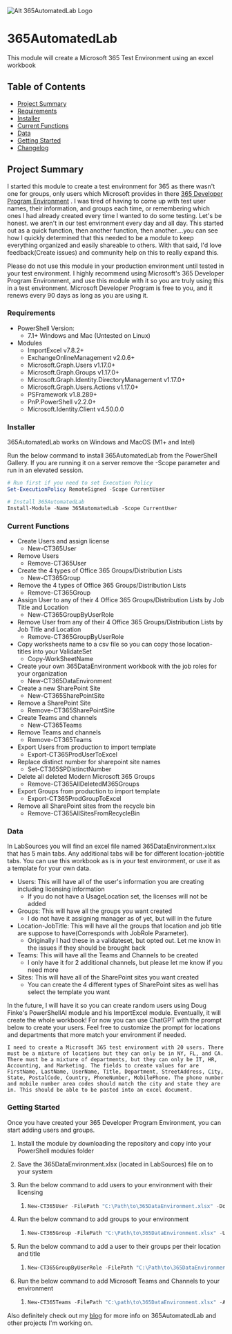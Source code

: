 ![Alt 365AutomatedLab Logo](https://github.com/DevClate/365AutomatedLab/blob/main/Static/365automatedlab.png?raw=true)

# 365AutomatedLab

This module will create a Microsoft 365 Test Environment using an excel workbook

## Table of Contents

- [Project Summary](#project-summary)
- [Requirements](#requirements)
- [Installer](#installer)
- [Current Functions](#current-functions)
- [Data](#data)
- [Getting Started](#getting-started)
- [Changelog](https://github.com/DevClate/365AutomatedLab/blob/main/CHANGELOG.md)

## Project Summary

I started this module to create a test environment for 365 as there wasn't one for groups, only users which Microsoft provides in there [365 Developer Program Environment](https://developer.microsoft.com/en-us/microsoft-365/dev-program) . I was tired of having to come up with test user names, their information, and groups each time, or remembering which ones I had already created every time I wanted to do some testing. Let's be honest. we aren't in our test environment every day and all day. This started out as a quick function, then another function, then another....you can see how I quickly determined that this needed to be a module to keep everything organized and easily shareable to others. With that said, I'd love feedback(Create issues) and community help on this to really expand this.

Please do not use this module in your production environment until tested in your test environment. I highly recommend using Microsoft's 365 Developer Program Environment, and use this module with it so you are truly using this in a test environment. Microsoft Developer Program is free to you, and it renews every 90 days as long as you are using it.

### Requirements

- PowerShell Version:
  - 7.1+ Windows and Mac (Untested on Linux)
- Modules
  - ImportExcel v7.8.2+
  - ExchangeOnlineManagement v2.0.6+
  - Microsoft.Graph.Users v1.17.0+
  - Microsoft.Graph.Groups v1.17.0+
  - Microsoft.Graph.Identity.DirectoryManagement v1.17.0+
  - Microsoft.Graph.Users.Actions v1.17.0+
  - PSFramework v1.8.289+
  - PnP.PowerShell v2.2.0+
  - Microsoft.Identity.Client v4.50.0.0

### Installer

365AutomatedLab works on Windows and MacOS (M1+ and Intel)

Run the below command to install 365AutomatedLab from the PowerShell Gallery. If you are running it on a server remove the -Scope parameter and run in an elevated session.

```PowerShell
# Run first if you need to set Execution Policy
Set-ExecutionPolicy RemoteSigned -Scope CurrentUser

# Install 365AutomatedLab
Install-Module -Name 365AutomatedLab -Scope CurrentUser
```

### Current Functions

- Create Users and assign license
  - New-CT365User
- Remove Users
  - Remove-CT365User
- Create the 4 types of Office 365 Groups/Distribution Lists
  - New-CT365Group
- Remove the 4 types of Office 365 Groups/Distribution Lists
  - Remove-CT365Group
- Assign User to any of their 4 Office 365 Groups/Distribution Lists by Job Title and Location
  - New-CT365GroupByUserRole
- Remove User from any of their 4 Office 365 Groups/Distribution Lists by Job Title and Location
  - Remove-CT365GroupByUserRole
- Copy worksheets name to a csv file so you can copy those location-titles into your ValidateSet
  - Copy-WorkSheetName
- Create your own 365DataEnvironment workbook with the job roles for your organization
  - New-CT365DataEnvironment
- Create a new SharePoint Site
  - New-CT365SharePointSite
- Remove a SharePoint Site
  - Remove-CT365SharePointSite
- Create Teams and channels
  - New-CT365Teams
- Remove Teams and channels
  - Remove-CT365Teams
- Export Users from production to import template
  - Export-CT365ProdUserToExcel
- Replace distinct number for sharepoint site names
  - Set-CT365SPDistinctNumber
- Delete all deleted Modern Microsoft 365 Groups
  - Remove-CT365AllDeletedM365Groups
- Export Groups from production to import template
  - Export-CT365ProdGroupToExcel
- Remove all SharePoint sites from the recycle bin
  - Remove-CT365AllSitesFromRecycleBin

### Data

In LabSources you will find an excel file named 365DataEnvironment.xlsx that has 5 main tabs. Any additional tabs will be for different location-jobtitle tabs. You can use this workbook as is in your test environment, or use it as a template for your own data.

- Users: This will have all of the user's information you are creating including licensing information
  - If you do not have a UsageLocation set, the licenses will not be added
- Groups: This will have all the groups you want created
  - I do not have it assigning manager as of yet, but will in the future
- Location-JobTitle: This will have all the groups that location and job title are suppose to have(Corresponds with JobRole Parameter).
  - Originally I had these in a validateset, but opted out. Let me know in the issues if they should be brought back
- Teams: This will have all the Teams and Channels to be created
  - I only have it for 2 additional channels, but please let me know if you need more
- Sites: This will have all of the SharePoint sites you want created
  - You can create the 4 different types of SharePoint sites as well has select the template you want

In the future, I will have it so you can create random users using Doug Finke's PowerShellAI module and his ImportExcel module. Eventually, it will create the whole workbook! For now you can use ChatGPT with the prompt below to create your users. Feel free to customize the prompt for locations and departments that more match your environment if needed.

```
I need to create a Microsoft 365 test environment with 20 users. There must be a mixture of locations but they can only be in NY, FL, and CA. There must be a mixture of departments, but they can only be IT, HR, Accounting, and Marketing. The fields to create values for are FirstName, LastName, UserName, Title, Department, StreetAddress, City, State, PostalCode, Country, PhoneNumber, MobilePhone. The phone number and mobile number area codes should match the city and state they are in. This should be able to be pasted into an excel document.
```

### Getting Started

Once you have created your 365 Developer Program Environment, you can start adding users and groups.

1. Install the module by downloading the repository and copy into your PowerShell modules folder
2. Save the 365DataEnvironment.xlsx (located in LabSources) file on to your system
3. Run the below command to add users to your environment with their licensing

   1. ```powershell
      New-CT365User -FilePath "C:\Path\to\365DataEnvironment.xlsx" -Domain "yourdomain.onmicrosoft.com"
      ```
4. Run the below command to add groups to your environment

   1. ```powershell
      New-CT365Group -FilePath "C:\Path\to\365DataEnvironment.xlsx" -UserPrincialName "user@yourdomain.onmicrosoft.com" -Domain "yourdomain.onmicrosoft.com"
      ```
5. Run the below command to add a user to their groups per their location and title

   1. ```powershell
      New-CT365GroupByUserRole -FilePath "C:\Path\to\365DataEnvironment.xlsx" -UserEmail "jdoe@yourdomain.onmicrosoft.com" -Domain "yourdomain.onmicrosoft.com" -UserRole "NY-IT"
      ```
6. Run the below command to add Microsoft Teams and Channels to your environment

   1. ```powershell
      New-CT365Teams -FilePath "C:\path\to\365DataEnvironment.xlsx" -AdminUrl "https://yourdomain.sharepoint.com"
      ```

Also definitely check out my [blog](https://www.clatent.com/) for more info on 365AutomatedLab and other projects I'm working on.
